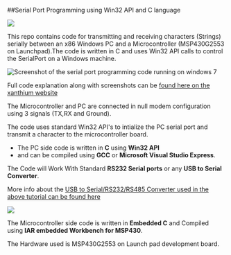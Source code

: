 ##Serial Port Programming using Win32 API and C language

<img src="http://xanthium.in/sites/default/files/site-images/serial-prog-win32-api/serial-programming-win32-api-tutorial.jpeg">

This repo contains code for transmitting and receiving characters (Strings) serially between an x86 Windows PC and a Microcontroller (MSP430G2553 on Launchpad).The code is written in C and uses Win32 API calls to control the SerialPort on a Windows machine.

<img src="http://xanthium.in/sites/default/files/site-images/serial-prog-win32-api/Serial-port-write-windows.jpeg" alt ="Screenshot of the serial port programming code running on windows 7">

Full code explanation along with screenshots can be <a href = http://xanthium.in/Serial-Port-Programming-using-Win32-API> found here on the xanthium website </a>

The Microcontroller and PC are connected in null modem configuration using  3 signals (TX,RX and Ground).

The code uses standard Win32 API's to intialize the PC serial port and transmit a character to the microcontroller board.
- The PC side code is written in **C** using **Win32 API** 
- and can be compiled using **GCC** or **Microsoft Visual Studio Express**.

The Code will Work With Standard **RS232 Serial ports** or any **USB to Serial Converter**.

More info about the  <a href = "http://xanthium.in/USB-to-Serial-RS232-RS485-Converter">USB to Serial/RS232/RS485 Converter used in the above tutorial can be found here</a>

<img src = "http://s25.postimg.org/ucb73bztr/usb_to_rs485_converter_250px.jpg"  href="http://xanthium.in/USB-to-Serial-RS232-RS485-Converter"/>

The Microcontroller side code is written in **Embedded C** and Compiled using **IAR embedded Workbench for MSP430**.

The Hardware used is MSP430G2553 on Launch pad development board.
 
